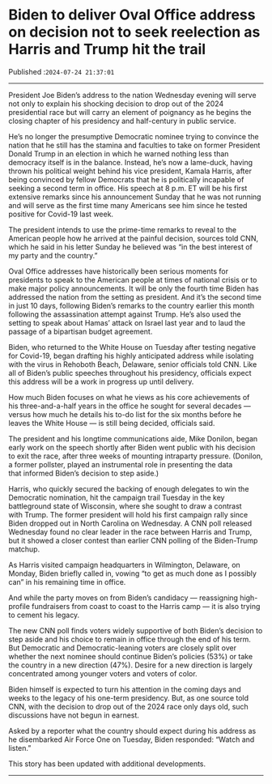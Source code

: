# Biden to deliver Oval Office address on decision not to seek reelection as Harris and Trump hit the trail

Published :`2024-07-24 21:37:01`

---

President Joe Biden’s address to the nation Wednesday evening will serve not only to explain his shocking decision to drop out of the 2024 presidential race but will carry an element of poignancy as he begins the closing chapter of his presidency and half-century in public service.

He’s no longer the presumptive Democratic nominee trying to convince the nation that he still has the stamina and faculties to take on former President Donald Trump in an election in which he warned nothing less than democracy itself is in the balance. Instead, he’s now a lame-duck, having thrown his political weight behind his vice president, Kamala Harris, after being convinced by fellow Democrats that he is politically incapable of seeking a second term in office. His speech at 8 p.m. ET will be his first extensive remarks since his announcement Sunday that he was not running and will serve as the first time many Americans see him since he tested positive for Covid-19 last week.

The president intends to use the prime-time remarks to reveal to the American people how he arrived at the painful decision, sources told CNN, which he said in his letter Sunday he believed was “in the best interest of my party and the country.”

Oval Office addresses have historically been serious moments for presidents to speak to the American people at times of national crisis or to make major policy announcements. It will be only the fourth time Biden has addressed the nation from the setting as president. And it’s the second time in just 10 days, following Biden’s remarks to the country earlier this month following the assassination attempt against Trump. He’s also used the setting to speak about Hamas’ attack on Israel last year and to laud the passage of a bipartisan budget agreement.

Biden, who returned to the White House on Tuesday after testing negative for Covid-19, began drafting his highly anticipated address while isolating with the virus in Rehoboth Beach, Delaware, senior officials told CNN. Like all of Biden’s public speeches throughout his presidency, officials expect this address will be a work in progress up until delivery.

How much Biden focuses on what he views as his core achievements of his three-and-a-half years in the office he sought for several decades — versus how much he details his to-do list for the six months before he leaves the White House — is still being decided, officials said.

The president and his longtime communications aide, Mike Donilon, began early work on the speech shortly after Biden went public with his decision to exit the race, after three weeks of mounting intraparty pressure. (Donilon, a former pollster, played an instrumental role in presenting the data that informed Biden’s decision to step aside.)

Harris, who quickly secured the backing of enough delegates to win the Democratic nomination, hit the campaign trail Tuesday in the key battleground state of Wisconsin, where she sought to draw a contrast with Trump. The former president will hold his first campaign rally since Biden dropped out in North Carolina on Wednesday. A CNN poll released Wednesday found no clear leader in the race between Harris and Trump, but it showed a closer contest than earlier CNN polling of the Biden-Trump matchup.

As Harris visited campaign headquarters in Wilmington, Delaware, on Monday, Biden briefly called in, vowing “to get as much done as I possibly can” in his remaining time in office.

And while the party moves on from Biden’s candidacy — reassigning high-profile fundraisers from coast to coast to the Harris camp — it is also trying to cement his legacy.

The new CNN poll finds voters widely supportive of both Biden’s decision to step aside and his choice to remain in office through the end of his term. But Democratic and Democratic-leaning voters are closely split over whether the next nominee should continue Biden’s policies (53%) or take the country in a new direction (47%). Desire for a new direction is largely concentrated among younger voters and voters of color.

Biden himself is expected to turn his attention in the coming days and weeks to the legacy of his one-term presidency. But, as one source told CNN, with the decision to drop out of the 2024 race only days old, such discussions have not begun in earnest.

Asked by a reporter what the country should expect during his address as he disembarked Air Force One on Tuesday, Biden responded: “Watch and listen.”

This story has been updated with additional developments.

---

